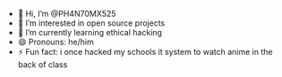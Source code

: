 - 👋 Hi, I’m @PH4N70MX525
- 👀 I’m interested in open source projects
- 🌱 I’m currently learning ethical hacking
- 😄 Pronouns: he/him
- ⚡ Fun fact: i once hacked my schools it system to watch anime in the back of class

<!---
PH4N70MX525/PH4N70MX525 is a ✨ special ✨ repository because its `README.md` (this file) appears on your GitHub profile.
You can click the Preview link to take a look at your changes.
--->
